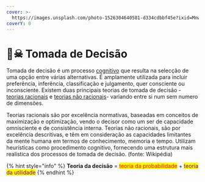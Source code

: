 ```yaml
---
cover: >-
  https://images.unsplash.com/photo-1526304640581-d334cdbbf45e?ixid=MnwxMjA3fDB8MHxwaG90by1wYWdlfHx8fGVufDB8fHx8&ixlib=rb-1.2.1&auto=format&fit=crop&w=2970&q=80
coverY: 0
---
```


# 🏴☠ Tomada de Decisão

Tomada de decisão é um processo [cognitivo](https://pt.wikipedia.org/wiki/Cognitivo) que resulta na selecção de uma opção entre várias alternativas. É amplamente utilizada para incluir preferência, inferência, classificação e julgamento, quer consciente ou inconsciente. Existem duas principais teorias de tomada de decisão - [teorias racionais](https://pt.wikipedia.org/w/index.php?title=Teorias\_racionais\&action=edit\&redlink=1) e [teorias não racionais](https://pt.wikipedia.org/w/index.php?title=Teorias\_n%C3%A3o\_racionais\&action=edit\&redlink=1)- variando entre si num sem numero de dimensões.

Teorias racionais são por excelência normativas, baseadas em conceitos de maximização e optimização, vendo o decisor como um ser de capacidade omnisciente e de consistência interna. Teorias não racionais, são por excelência descritivas, e têm em consideração as capacidades limitantes da mente humana em termos de conhecimento, memoria e tempo. Utilizam heurísticas como procedimento cognitivo, fornecendo uma estrutura mais realística dos processos de tomada de decisão. (fonte: Wikipédia)

{% hint style="info" %}
**Teoria da decisão** = <mark style="color:red;">teoria da probabilidade</mark> + <mark style="color:purple;">teoria da utilidade</mark>
{% endhint %}
